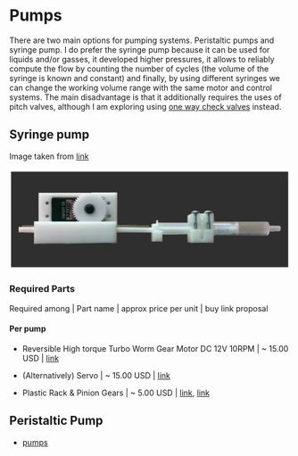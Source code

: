 # Pumps

There are two main options for pumping systems. Peristaltic pumps and syringe pump.
I do prefer the syringe pump because it can be used for liquids and/or gasses, it developed higher pressures, it allows to reliably compute the flow by counting the number of cycles (the volume of the syringe is known and constant) and finally, by using different syringes we can change the working volume range with the same motor and control systems. The main disadvantage is that it additionally requires the uses of pitch valves, although I am exploring using [one way check valves](https://en.wikipedia.org/wiki/Check_valve) instead.

## Syringe pump

Image taken from [link](http://dx.doi.org/10.1021/sb500165g)

![image info](../images/Syringe_pump_photo.png "Syringe pump")

### Required Parts

Required among | Part name | approx price per unit | buy link proposal

#### Per pump

- Reversible High torque Turbo Worm Gear Motor DC 12V 10RPM | ~ 15.00 USD | [link](https://www.banggood.com/Reversible-High-torque-Turbo-Worm-Gear-Motor-JGY370-DC-12V-10RPM-p-1051928.html?cur_warehouse=CN&rmmds=buy)

- (Alternatively) Servo | ~ 15.00 USD | [link](https://www.amazon.com/-/es/Hitec-32645S-HS-645MG-Torque-engranaje/dp/B003T6RSVQ)

- Plastic Rack & Pinion Gears | ~ 5.00 USD | [link](https://es.aliexpress.com/item/32400417811.html?spm=a2g0o.search0304.0.0.47b913b8W4AmZ1&algo_pvid=f01031e1-eb6c-477d-a3e0-f3294e5688d1&algo_exp_id=f01031e1-eb6c-477d-a3e0-f3294e5688d1-24), [link](https://es.aliexpress.com/item/1005003277679101.html?spm=a2g0o.productlist.0.0.230644acHTD5QG&algo_pvid=16b7aa9d-2348-4cb4-bebb-5227dd189ac6&algo_exp_id=16b7aa9d-2348-4cb4-bebb-5227dd189ac6-59&pdp_ext_f=%7B%22sku_id%22%3A%2212000024986889912%22%7D)

## Peristaltic Pump

- [pumps](https://www.amazon.com/-/es/INTLLAB-dosificadora-perist%C3%A1ltico-laboratorio-anal%C3%ADtico/dp/B0791YL351/ref=sr_1_4?__mk_es_US=%C3%85M%C3%85%C5%BD%C3%95%C3%91&dchild=1&keywords=peristaltic+pump+arduino&qid=1635818338&sr=8-4)